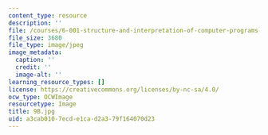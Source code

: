 ```yaml
---
content_type: resource
description: ''
file: /courses/6-001-structure-and-interpretation-of-computer-programs-spring-2005/a3cab0107ecde1cad2a379f164070d23_9B.jpg
file_size: 3680
file_type: image/jpeg
image_metadata:
  caption: ''
  credit: ''
  image-alt: ''
learning_resource_types: []
license: https://creativecommons.org/licenses/by-nc-sa/4.0/
ocw_type: OCWImage
resourcetype: Image
title: 9B.jpg
uid: a3cab010-7ecd-e1ca-d2a3-79f164070d23
---
```

